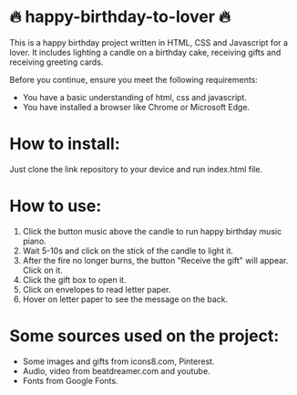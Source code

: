 # 🔥 happy-birthday-to-lover 🔥

This is a happy birthday project written in HTML, CSS and Javascript for a lover. It includes lighting a candle on a birthday cake, receiving gifts and receiving greeting cards.

Before you continue, ensure you meet the following requirements:
* You have a basic understanding of html, css and javascript.
* You have installed a browser like Chrome or Microsoft Edge.

# How to install:

Just clone the link repository to your device and run index.html file.

# How to use:
1. Click the button music above the candle to run happy birthday music piano.
2. Wait 5-10s and click on the stick of the candle to light it.
3. After the fire no longer burns, the button "Receive the gift" will appear. Click on it.
4. Click the gift box to open it.
5. Click on envelopes to read letter paper.
6. Hover on letter paper to see the message on the back.

# Some sources used on the project:
* Some images and gifts from icons8.com, Pinterest.
* Audio, video from beatdreamer.com and youtube.
* Fonts from Google Fonts.